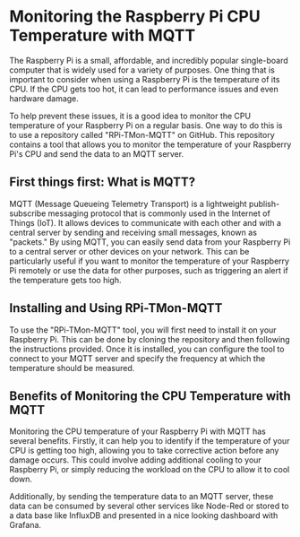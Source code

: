 # Monitoring the Raspberry Pi CPU Temperature with MQTT

The Raspberry Pi is a small, affordable, and incredibly popular single-board computer that is widely used for a variety of purposes. One thing that is important to consider when using a Raspberry Pi is the temperature of its CPU. If the CPU gets too hot, it can lead to performance issues and even hardware damage.
  
To help prevent these issues, it is a good idea to monitor the CPU temperature of your Raspberry Pi on a regular basis. One way to do this is to use a repository called "RPi-TMon-MQTT" on GitHub. This repository contains a tool that allows you to monitor the temperature of your Raspberry Pi's CPU and send the data to an MQTT server. 

## First things first: What is MQTT?
MQTT (Message Queueing Telemetry Transport) is a lightweight publish-subscribe messaging protocol that is commonly used in the Internet of Things (IoT). It allows devices to communicate with each other and with a central server by sending and receiving small messages, known as "packets." By using MQTT, you can easily send data from your Raspberry Pi to a central server or other devices on your network. This can be particularly useful if you want to monitor the temperature of your Raspberry Pi remotely or use the data for other purposes, such as triggering an alert if the temperature gets too high.

## Installing and Using RPi-TMon-MQTT
To use the "RPi-TMon-MQTT" tool, you will first need to install it on your Raspberry Pi. This can be done by cloning the repository and then following the instructions provided. Once it is installed, you can configure the tool to connect to your MQTT server and specify the frequency at which the temperature should be measured.

## Benefits of Monitoring the CPU Temperature with MQTT
Monitoring the CPU temperature of your Raspberry Pi with MQTT has several benefits. Firstly, it can help you to identify if the temperature of your CPU is getting too high, allowing you to take corrective action before any damage occurs. This could involve adding additional cooling to your Raspberry Pi, or simply reducing the workload on the CPU to allow it to cool down.

Additionally, by sending the temperature data to an MQTT server, these data can be consumed by several other services like Node-Red or stored to a data base like InfluxDB and presented in a nice looking dashboard with Grafana.